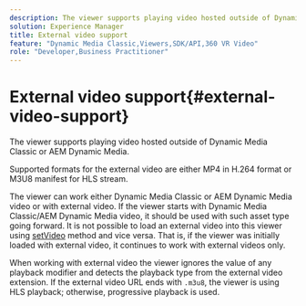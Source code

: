 ```yaml
---
description: The viewer supports playing video hosted outside of Dynamic Media Classic or AEM Dynamic Media.
solution: Experience Manager
title: External video support
feature: "Dynamic Media Classic,Viewers,SDK/API,360 VR Video"
role: "Developer,Business Practitioner"
---
```


# External video support{#external-video-support}

The viewer supports playing video hosted outside of Dynamic Media Classic or AEM Dynamic Media.

 Supported formats for the external video are either MP4 in H.264 format or M3U8 manifest for HLS stream.

The viewer can work either Dynamic Media Classic or AEM Dynamic Media video or with external video. If the viewer starts with Dynamic Media Classic/AEM Dynamic Media video, it should be used with such asset type going forward. It is not possible to load an external video into this viewer using [setVideo](../../c-html5-aem-asset-viewers/c-html5-aem-video360/c-html5-aem-video360-javascriptapiref/r-html5-aem-video360-javascriptapiref-setvideo.md#reference-85d3422d6ce64a36ac74827120b5a17c) method and vice versa. That is, if the viewer was initially loaded with external video, it continues to work with external videos only.

When working with external video the viewer ignores the value of any playback modifier and detects the playback type from the external video extension. If the external video URL ends with `.m3u8`, the viewer is using HLS playback; otherwise, progressive playback is used. 
